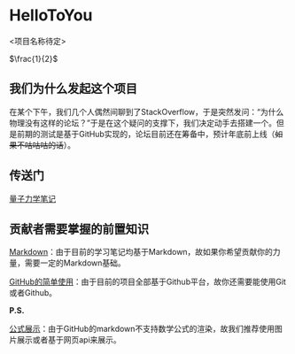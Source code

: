 # HelloToYou

<项目名称待定>

$\frac{1}{2}$

## 我们为什么发起这个项目

在某个下午，我们几个人偶然间聊到了StackOverflow，于是突然发问：“为什么物理没有这样的论坛？”于是在这个疑问的支撑下，我们决定动手去搭建一个。但是前期的测试是基于GitHub实现的，论坛目前还在筹备中，预计年底前上线（~~如果不咕咕咕的话~~）。

## 传送门

[量子力学笔记](https://github.com/scimenphy/QuantumMechanicsNoteBook)

## 贡献者需要掌握的前置知识

[Markdown](https://xianbai.me/learn-md/index.html)：由于目前的学习笔记均基于Markdown，故如果你希望贡献你的力量，需要一定的Markdown基础。

[GitHub的简单使用](https://github.com/scimenphy/ToGithub)：由于目前的项目全部基于Github平台，故你还需要能使用Git或者Github。

**P.S.**

[公式展示](https://github.com/scimenphy/HelloToYou/blob/master/FormulaTutorial.md)：由于GitHub的markdown不支持数学公式的渲染，故我们推荐使用图片展示或者基于网页api来展示。
